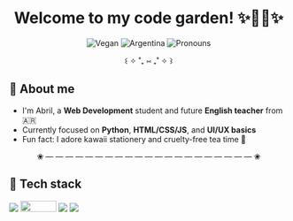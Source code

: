 <h1 align="center">Welcome to my code garden! ✨🌱🌷✨</h1>
<p align="center">
  <!-- Counters and badges -->
  <img src="https://img.shields.io/badge/Vegan-100%25-C4F2D1?style=flat-square" alt="Vegan" />
  <img src="https://img.shields.io/badge/From-Argentina-FFF6B3?style=flat-square" alt="Argentina" />
  <img src="https://img.shields.io/badge/Pronouns-she%2Fher-FFC0CB?style=flat-square" alt="Pronouns" />
</p>

<div align="center">꒰ ✧ ˚₊ ⑅ ₊˚ ✧ ꒱</div>

## 🌸 About me
- I'm Abril, a **Web Development** student and future **English teacher** from 🇦🇷  
- Currently focused on **Python**, **HTML/CSS/JS**, and **UI/UX basics** 
- Fun fact: I adore kawaii stationery and cruelty-free tea time 🍵

<div align="center">❀ — — — — — — — — — — — — — — — — — — — — — ❀</div>

## 🧁 Tech stack
<p>
  <img src="https://img.shields.io/badge/HTML5-FFC0CB?logo=html5&logoColor=white&style=flat-square" />
  <img src="https://img.shields.io/badge/CSS3-AEE6F9?style=flat-square&logo=data:image/svg+xml;base64,PHN2ZyB4bWxucz0iaHR0cDovL3d3dy53My5vcmcvMjAwMC9zdmciIHZpZXdCb3g9IjAgMCAzMiAzMiI+PHBhdGggZmlsbD0iI0ZGRiIgZD0iTTYuMzcgMjUuMzZMMy45IDIuNWgyNC4yM2wtMi40MiAyMi44TDE2IDI5bC05LjYzLTMuNjR6bTkuNjMtMi4yM2w3LjctMi45My45Mi05Ljk1SDguNzdMOSA4aDExLjA4bC0uMTIuOTNIMTIuMDNsLjI0IDIuMzRoNy43MWwtLjM0IDIuNjQtNS42MSAxLjY2LS41NS0zLjE2aC0yLjdMMTYgMjMuMTR6Ii8+PC9zdmc+" width="65" height="20"/>
  <img src="https://img.shields.io/badge/JavaScript-FFF6B3?logo=javascript&logoColor=black&style=flat-square" />
  <img src="https://img.shields.io/badge/Python-DCC7F6?logo=python&logoColor=white&style=flat-square" />
</p>
